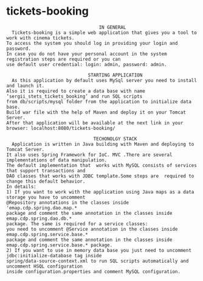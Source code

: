 tickets-booking
===============

                                      IN GENERAL
	  Tickets-booking is a simple web application that gives you a tool to work with cinema tickets. 
	To access the system you should log in providing your login and password. 
	In case you do not have your personal account in the system registration steps are required or you can 
	use default user credential: login: admin, password: admin.

                                  STARTING APPLICATION
	  As this application by default uses MySql server you need to install and launch it. 
	Also it is required to create a data base with name ‘sergii_stets_tickets_booking’ and run SQL scripts 
	from db/scripts/mysql folder from the application to initialize data base.
	Build war file with the help of Maven and deploy it on your Tomcat Server. 
	After that application will be available at the next link in your browser: localhost:8080/tickets-booking/

                                    TECHONOLGY STACK
	  Application is written in Java building with Maven and deploying to Tomcat Server.  
	It also uses Spring Framework for IoC. MVC .There are several implementations of data manipulation. 
	The default implementation that  works with MySQL consists of services that support transactions and 
	DAO classes that works with JDBC template.Some steps are  required to change this default behavior. 
	In details: 
	1) If you want to work with the application using Java maps as a data storage you have to uncomment 
  	@Repository annotations in the classes inside 'emap.cdp.spring.dao.map.*
  	package and comment the same annotation in the classes inside emap.cdp.spring.dao.db.* 
  	package. The same is required for a service classes: 
  	you need to uncomment @Service annotation in the classes inside emap.cdp.spring.service.base.* 
  	package and comment the same annotation in the classes inside emap.cdp.spring.service.base.* package.
  	2) If you want to use in memory data base you just need to uncomment jdbc:initialize-database tag inside 
  	spring/data-source-context.xml to run SQL scripts automatically and uncomment HSQL configuration 
  	inside configuration.properties and comment MySQL configuration.

